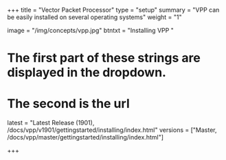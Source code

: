 +++
title = "Vector Packet Processor"
type = "setup"
summary = "VPP can be easily installed on several operating systems"
weight = "1"

image = "/img/concepts/vpp.jpg"
btntxt = "Installing VPP "

# The first part of these strings are displayed in the dropdown.
# The second is the url
latest = "Latest Release (1901), /docs/vpp/v1901/gettingstarted/installing/index.html"
versions = ["Master, /docs/vpp/master/gettingstarted/installing/index.html"]

+++
